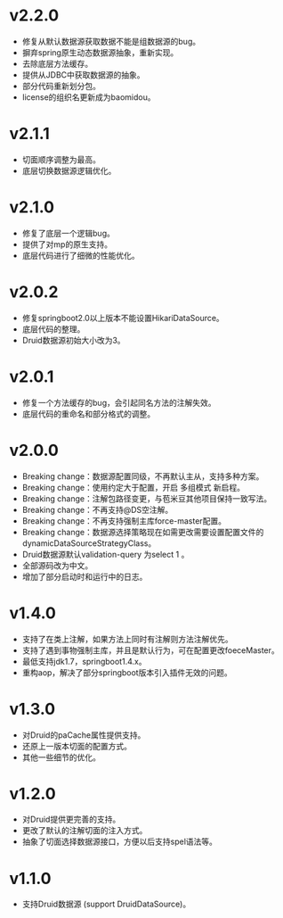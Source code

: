 # v2.2.0

- 修复从默认数据源获取数据不能是组数据源的bug。
- 摒弃spring原生动态数据源抽象，重新实现。
- 去除底层方法缓存。
- 提供从JDBC中获取数据源的抽象。
- 部分代码重新划分包。
- license的组织名更新成为baomidou。

# v2.1.1

- 切面顺序调整为最高。
- 底层切换数据源逻辑优化。

# v2.1.0

- 修复了底层一个逻辑bug。
- 提供了对mp的原生支持。
- 底层代码进行了细微的性能优化。

# v2.0.2

- 修复springboot2.0以上版本不能设置HikariDataSource。
- 底层代码的整理。
- Druid数据源初始大小改为3。

# v2.0.1

- 修复一个方法缓存的bug，会引起同名方法的注解失效。
- 底层代码的重命名和部分格式的调整。

# v2.0.0

- Breaking change：数据源配置同级，不再默认主从，支持多种方案。
- Breaking change：使用约定大于配置，开启 多组模式 新启程。
- Breaking change：注解包路径变更，与苞米豆其他项目保持一致写法。
- Breaking change：不再支持@DS空注解。
- Breaking change：不再支持强制主库force-master配置。
- Breaking change：数据源选择策略现在如需更改需要设置配置文件的dynamicDataSourceStrategyClass。
- Druid数据源默认validation-query 为select 1 。
- 全部源码改为中文。
- 增加了部分启动时和运行中的日志。

# v1.4.0

- 支持了在类上注解，如果方法上同时有注解则方法注解优先。
- 支持了遇到事物强制主库，并且是默认行为，可在配置更改foeceMaster。
- 最低支持jdk1.7，springboot1.4.x。
- 重构aop，解决了部分springboot版本引入插件无效的问题。

# v1.3.0

- 对Druid的paCache属性提供支持。
- 还原上一版本切面的配置方式。
- 其他一些细节的优化。

# v1.2.0

- 对Druid提供更完善的支持。
- 更改了默认的注解切面的注入方式。
- 抽象了切面选择数据源接口，方便以后支持spel语法等。

# v1.1.0

- 支持Druid数据源 (support DruidDataSource)。
